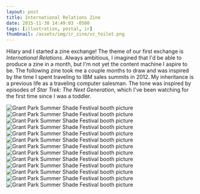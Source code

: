 ```yaml
---
layout: post
title: International Relations Zine
date: 2015-11-30 14:49:03 -0500
tags: [illustration, postal, ir]
thumbnail: /assets/img/ir_zine/vz_toilet.png
---
```


Hilary and I started a zine exchange! The theme of our first exchange is _International Relations_. Always ambitious, I imagined that I'd be able to produce a zine in a month, but I'm not yet the content machine I aspire to be. The following zine took me a couple months to draw and was inspired by the time I spent traveling to IBM sales summits in 2012. My inheritance is a previous life as a traveling computer salesman. The tone was inspired by episodes of _Star Trek: The Next Generation_, which I've been watching for the first time since I was a toddler.

<div class="row">
  <div class="col-lg-12 pt-4">
  	<img src="/assets/img/ir_zine/vz_title_1.png" alt="Grant Park Summer Shade Festival booth picture"/>
  </div>
  <div class="col-lg-12 pt-4">
  	<img src="/assets/img/ir_zine/vz_security_line_2.png" alt="Grant Park Summer Shade Festival booth picture"/>
  </div>
  <div class="col-lg-12 pt-4">
  	<img src="/assets/img/ir_zine/vz_likes_3.png" alt="Grant Park Summer Shade Festival booth picture"/>
  </div>
  <div class="col-lg-12 pt-4">
  	<img src="/assets/img/ir_zine/vz_nerve_4.png" alt="Grant Park Summer Shade Festival booth picture"/>
  </div>
  <div class="col-lg-12 pt-4">
    <img src="/assets/img/ir_zine/vz_migrating_5.png" alt="Grant Park Summer Shade Festival booth picture"/>
  </div>
  <div class="col-lg-12 pt-4">
    <img src="/assets/img/ir_zine/vz_cell_6.png" alt="Grant Park Summer Shade Festival booth picture"/>
  </div>
  <div class="col-lg-12 pt-4">
    <img src="/assets/img/ir_zine/vz_cell_7.png" alt="Grant Park Summer Shade Festival booth picture"/>
  </div>
  <div class="col-lg-12 pt-4">
    <img src="/assets/img/ir_zine/vz_airplane_8.png" alt="Grant Park Summer Shade Festival booth picture"/>
  </div>
  <div class="col-lg-12 pt-4">
    <img src="/assets/img/ir_zine/vz_arrival_9.png" alt="Grant Park Summer Shade Festival booth picture"/>
  </div>
  <div class="col-lg-12 pt-4">
    <img src="/assets/img/ir_zine/vz_dislikes_10.png" alt="Grant Park Summer Shade Festival booth picture"/>
  </div>
  <div class="col-lg-12 pt-4">
    <img src="/assets/img/ir_zine/vz_museum_11.png" alt="Grant Park Summer Shade Festival booth picture"/>
  </div>
  <div class="col-lg-12 pt-4">
    <img src="/assets/img/ir_zine/vz_bar_12.png" alt="Grant Park Summer Shade Festival booth picture"/>
  </div>
  <div class="col-lg-12 pt-4">
    <img src="/assets/img/ir_zine/vz_final_airplane_13.png" alt="Grant Park Summer Shade Festival booth picture"/>
  </div>
</div>
